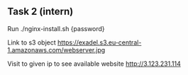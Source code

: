 ## Task 2 (intern)
Run ./nginx-install.sh {password} 

Link to s3 object
https://exadel.s3.eu-central-1.amazonaws.com/webserver.jpg

Visit to given ip to see available website
http://3.123.231.114
